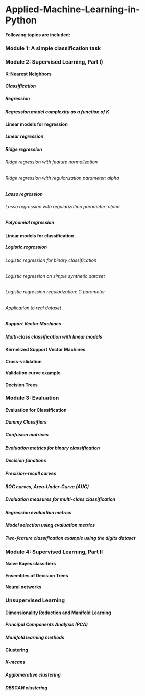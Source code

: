 # Applied-Machine-Learning-in-Python
#### Following topics are included:
### Module 1: A simple classification task
### Module 2: Supervised Learning, Part I)
#### K-Nearest Neighbors
##### Classification
##### Regression
##### Regression model complexity as a function of K
#### Linear models for regression
##### Linear regression
##### Ridge regression
###### Ridge regression with feature normalization
###### Ridge regression with regularization parameter: alpha
##### Lasso regression
###### Lasso regression with regularization parameter: alpha
##### Polynomial regression
#### Linear models for classification
##### Logistic regression
###### Logistic regression for binary classification
###### Logistic regression on simple synthetic dataset
###### Logistic regression regularization: C parameter
###### Application to real dataset
##### Support Vector Machines
##### Multi-class classification with linear models
#### Kernelized Support Vector Machines
#### Cross-validation
#### Validation curve example
#### Decision Trees
### Module 3: Evaluation
#### Evaluation for Classification
##### Dummy Classifiers
##### Confusion matrices
##### Evaluation metrics for binary classification
##### Decision functions
##### Precision-recall curves
##### ROC curves, Area-Under-Curve (AUC)
##### Evaluation measures for multi-class classification
##### Regression evaluation metrics
##### Model selection using evaluation metrics
##### Two-feature classification example using the digits dataset
### Module 4: Supervised Learning, Part II
#### Naive Bayes classifiers
#### Ensembles of Decision Trees
#### Neural networks
### Unsupervised Learning
#### Dimensionality Reduction and Manifold Learning
##### Principal Components Analysis (PCA)
##### Manifold learning methods
#### Clustering
##### K-means
##### Agglomerative clustering
##### DBSCAN clustering

